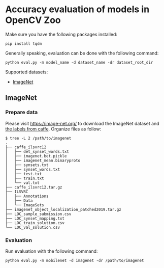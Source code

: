 # Accuracy evaluation of models in OpenCV Zoo

Make sure you have the following packages installed:

```shell
pip install tqdm
```

Generally speaking, evaluation can be done with the following command:

```shell
python eval.py -m model_name -d dataset_name -dr dataset_root_dir
```

Supported datasets:
- [ImageNet](./datasets/imagenet.py)

## ImageNet

### Prepare data

Please visit https://image-net.org/ to download the ImageNet dataset and [the labels from caffe](http://dl.caffe.berkeleyvision.org/caffe_ilsvrc12.tar.gz). Organize files as follow:

```shell
$ tree -L 2 /path/to/imagenet
.
├── caffe_ilsvrc12
│   ├── det_synset_words.txt
│   ├── imagenet.bet.pickle
│   ├── imagenet_mean.binaryproto
│   ├── synsets.txt
│   ├── synset_words.txt
│   ├── test.txt
│   ├── train.txt
│   └── val.txt
├── caffe_ilsvrc12.tar.gz
├── ILSVRC
│   ├── Annotations
│   ├── Data
│   └── ImageSets
├── imagenet_object_localization_patched2019.tar.gz
├── LOC_sample_submission.csv
├── LOC_synset_mapping.txt
├── LOC_train_solution.csv
└── LOC_val_solution.csv
```

### Evaluation

Run evaluation with the following command:

```shell
python eval.py -m mobilenet -d imagenet -dr /path/to/imagenet
```


